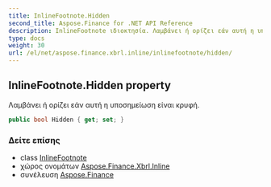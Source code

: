 ```yaml
---
title: InlineFootnote.Hidden
second_title: Aspose.Finance for .NET API Reference
description: InlineFootnote ιδιοκτησία. Λαμβάνει ή ορίζει εάν αυτή η υποσημείωση είναι κρυφή.
type: docs
weight: 30
url: /el/net/aspose.finance.xbrl.inline/inlinefootnote/hidden/
---
```

## InlineFootnote.Hidden property

Λαμβάνει ή ορίζει εάν αυτή η υποσημείωση είναι κρυφή.

```csharp
public bool Hidden { get; set; }
```

### Δείτε επίσης

* class [InlineFootnote](../)
* χώρος ονομάτων [Aspose.Finance.Xbrl.Inline](../../inlinefootnote/)
* συνέλευση [Aspose.Finance](../../../)


